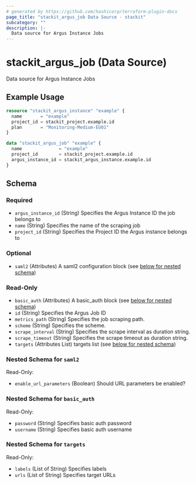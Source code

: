 ```yaml
---
# generated by https://github.com/hashicorp/terraform-plugin-docs
page_title: "stackit_argus_job Data Source - stackit"
subcategory: ""
description: |-
  Data source for Argus Instance Jobs
---
```


# stackit_argus_job (Data Source)

Data source for Argus Instance Jobs

## Example Usage

```terraform
resource "stackit_argus_instance" "example" {
  name       = "example"
  project_id = stackit_project.example.id
  plan       = "Monitoring-Medium-EU01"
}

data "stackit_argus_job" "example" {
  name              = "example"
  project_id        = stackit_project.example.id
  argus_instance_id = stackit_argus_instance.example.id
}
```

<!-- schema generated by tfplugindocs -->
## Schema

### Required

- `argus_instance_id` (String) Specifies the Argus Instance ID the job belongs to
- `name` (String) Specifies the name of the scraping job
- `project_id` (String) Specifies the Project ID the Argus instance belongs to

### Optional

- `saml2` (Attributes) A saml2 configuration block (see [below for nested schema](#nestedatt--saml2))

### Read-Only

- `basic_auth` (Attributes) A basic_auth block (see [below for nested schema](#nestedatt--basic_auth))
- `id` (String) Specifies the Argus Job ID
- `metrics_path` (String) Specifies the job scraping path.
- `scheme` (String) Specifies the scheme.
- `scrape_interval` (String) Specifies the scrape interval as duration string.
- `scrape_timeout` (String) Specifies the scrape timeout as duration string.
- `targets` (Attributes List) targets list (see [below for nested schema](#nestedatt--targets))

<a id="nestedatt--saml2"></a>
### Nested Schema for `saml2`

Read-Only:

- `enable_url_parameters` (Boolean) Should URL parameters be enabled?


<a id="nestedatt--basic_auth"></a>
### Nested Schema for `basic_auth`

Read-Only:

- `password` (String) Specifies basic auth password
- `username` (String) Specifies basic auth username


<a id="nestedatt--targets"></a>
### Nested Schema for `targets`

Read-Only:

- `labels` (List of String) Specifies labels
- `urls` (List of String) Specifies target URLs


